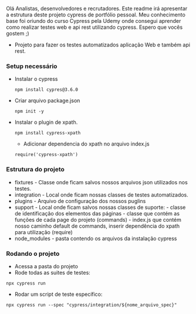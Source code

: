 Olá Analistas, desenvolvedores e recrutadores. Este readme irá apresentar a estrutura deste projeto cypress de portfólio pessoal.
Meu conhecimento base foi oriundo do curso Cypress pela Udemy onde consegui aprender como realizar testes web e api rest utilizando cypress. Espero que vocês gostem ;)

* Projeto para fazer os testes automatizados aplicação Web e também api rest.

### Setup necessário ###


* Instalar o cypress

  ```
  npm install cypres@3.6.0
  ```

* Criar arquivo package.json

  ```
  npm init -y
  ```

* Instalar o plugin de xpath.
  ```
  npm install cypress-xpath
    ```

  * Adicionar dependencia do xpath no arquivo index.js
  ```
  require('cypress-xpath')
    ```

### Estrutura do projeto ###

* fixtures - Classe onde ficam salvos nossos arquivos json utilizados nos testes.
* integration - Local onde ficam nossas classes de testes automatizados.
* plugins - Arquivo de configuração dos nossos puglins
* support - Local onde ficam salvos nossas classes de suporte:
          - classe de identificação dos elementos das páginas
          - classe que contém as funções de cada page do projeto (commands)
          - index.js que contém nosso caminho default de commands, inserir dependência do xpath para utilização (require)
* node_modules - pasta contendo os arquivos da instalação cypress

### Rodando o projeto ###

* Acessa a pasta do projeto
* Rode todas as suites de testes:

```
npx cypress run
```

* Rodar um script de teste específico:

```
npx cypress run --spec "cypress/integration/${nome_arquivo_spec}"
```